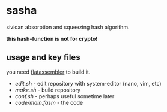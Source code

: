sasha
=====
sivican absorption and squeezing hash algorithm.

**this hash-function is not for crypto!**

usage and key files
-------------------
you need [flatassembler](http://flatassembler.net/download.php "click here to download flatassembler") to build it.
* *edit.sh* - edit repository with system-editor (nano, vim, etc)
* *make.sh* - build repository
* *conf.sh* - perhaps useful sometime later
* *code/main.fasm* - the code

